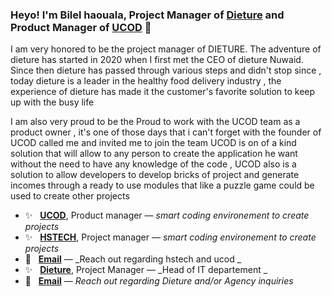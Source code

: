 ### Heyo! I'm Bilel haouala, Project Manager of [Dieture](https://www.dieture.com/) and Product Manager of  [UCOD](https://www.UCOD.io/)  👋

I am very honored to be the project manager of DIETURE. The adventure of dieture has started in 2020 when I first met the CEO of dieture Nuwaid.
Since then dieture has passed through various steps and didn't stop since , 
today dieture is a leader in the healthy food delivery industry , the experience of dieture has made it the customer's favorite solution to keep up with the busy life 

I am also very proud to be the Proud to work with the UCOD team as a product owner , it's one of those days that i can't forget with the founder of UCOD called me and invited me to join the team 
UCOD is on of a kind solution that will allow to any person to create the application he want without the need to have any knowledge of the code , UCOD also is a solution to allow developers to develop bricks of project and generate incomes through a ready to use modules that like a puzzle game could be used to create other projects 


* ✨ &nbsp; **[UCOD](https://www.UCOD.io/)**, Product manager — _smart coding environement to create projects_
* ✨ &nbsp; **[HSTECH](https://www.HSTECH.tn/)**, Project manager — _smart coding environement to create projects_
* 📮 &nbsp; **[Email](mailto:bilel.haouala@hstech.tn)** — _Reach out regarding hstech and ucod _
* ✨ &nbsp; **[Dieture](https://www.dieture.com/)**, Project Manager — _Head of IT departement _
* 📮 &nbsp; **[Email](mailto:jobs@dieture.com)** — _Reach out regarding Dieture and/or Agency inquiries_


<br>
